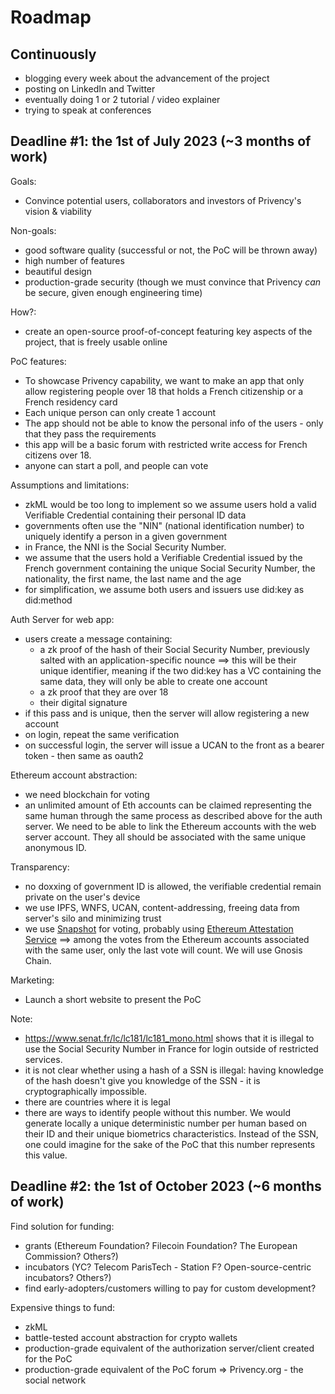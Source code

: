 # Roadmap

## Continuously

- blogging every week about the advancement of the project
- posting on LinkedIn and Twitter
- eventually doing 1 or 2 tutorial / video explainer
- trying to speak at conferences

## Deadline #1: the 1st of July 2023 (~3 months of work)

Goals:
- Convince potential users, collaborators and investors of Privency's vision & viability

Non-goals:
- good software quality (successful or not, the PoC will be thrown away)
- high number of features
- beautiful design
- production-grade security (though we must convince that Privency *can* be secure, given enough engineering time)

How?:
- create an open-source proof-of-concept featuring key aspects of the project, that is freely usable online

PoC features:
- To showcase Privency capability, we want to make an app that only allow registering people over 18 that holds a French citizenship or a French residency card
- Each unique person can only create 1 account
- The app should not be able to know the personal info of the users - only that they pass the requirements
- this app will be a basic forum with restricted write access for French citizens over 18.
- anyone can start a poll, and people can vote

Assumptions and limitations:
- zkML would be too long to implement so we assume users hold a valid Verifiable Credential containing their personal ID data
- governments often use the "NIN" (national identification number) to uniquely identify a person in a given government
- in France, the NNI is the Social Security Number. 
- we assume that the users hold a Verifiable Credential issued by the French government containing the unique Social Security Number, the nationality, the first name, the last name and the age
- for simplification, we assume both users and issuers use did:key as did:method

Auth Server for web app:
- users create a message containing:
	- a zk proof of the hash of their Social Security Number, previously salted with an application-specific nounce ==> this will be their unique identifier, meaning if the two did:key has a VC containing the same data, they will only be able to create one account
	- a zk proof that they are over 18
	- their digital signature
- if this pass and is unique, then the server will allow registering a new account
- on login, repeat the same verification
- on successful login, the server will issue a UCAN to the front as a bearer token - then same as oauth2

Ethereum account abstraction:
- we need blockchain for voting
- an unlimited amount of Eth accounts can be claimed representing the same human through the same process as described above for the auth server. We need to be able to link the Ethereum accounts with the web server account. They all should be associated with the same unique anonymous ID.

Transparency:
- no doxxing of government ID is allowed, the verifiable credential remain private on the user's device
- we use IPFS, WNFS, UCAN, content-addressing, freeing data from server's silo and minimizing trust
- we use [Snapshot](https://docs.snapshot.org/) for voting, probably using [Ethereum Attestation Service](https://attest.sh/) ==> among the votes from the Ethereum accounts associated with the same user, only the last vote will count. We will use Gnosis Chain.

Marketing:
- Launch a short website to present the PoC

Note:
- https://www.senat.fr/lc/lc181/lc181_mono.html shows that it is illegal to use the Social Security Number in France for login outside of restricted services.
- it is not clear whether using a hash of a SSN is illegal: having knowledge of the hash doesn't give you knowledge of the SSN - it is cryptographically impossible.
- there are countries where it is legal 
- there are ways to identify people without this number. We would generate locally a unique deterministic number per human based on their ID and their unique biometrics characteristics. Instead of the SSN, one could imagine for the sake of the PoC that this number represents this value.

## Deadline #2: the 1st of October 2023 (~6 months of work)

Find solution for funding:
- grants (Ethereum Foundation? Filecoin Foundation? The European Commission? Others?)
- incubators (YC? Telecom ParisTech - Station F? Open-source-centric incubators? Others?)
- find early-adopters/customers willing to pay for custom development?

Expensive things to fund:
- zkML
- battle-tested account abstraction for crypto wallets
- production-grade equivalent of the authorization server/client created for the PoC
- production-grade equivalent of the PoC forum => Privency.org - the social network

